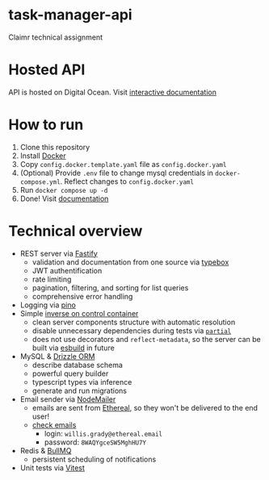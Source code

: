 # task-manager-api
Claimr technical assignment

# Hosted API
API is hosted on Digital Ocean. Visit [interactive documentation](http://146.190.178.107:5000/documentation)

# How to run
1. Clone this repository
2. Install [Docker](https://docs.docker.com/get-docker/)
3. Copy `config.docker.template.yaml` file as `config.docker.yaml`
4. (Optional) Provide `.env` file to change mysql credentials in `docker-compose.yml`. Reflect changes to `config.docker.yaml`
5. Run `docker compose up -d`
6. Done! Visit [documentation](http://localhost:5000/documentation)

# Technical overview
- REST server via [Fastify](https://fastify.dev/)
  - validation and documentation from one source via [typebox](https://github.com/sinclairzx81/typebox)
  - JWT authentification
  - rate limiting
  - pagination, filtering, and sorting for list queries
  - comprehensive error handling
- Logging via [pino](https://getpino.io/)
- Simple [inverse on control container](./src/ioc/index.ts)
  - clean server components structure with automatic resolution
  - disable unnecessary dependencies during tests via [`partial`](./src/ioc/partial.ts)
  - does not use decorators and `reflect-metadata`, so the server can be built via [esbuild](https://esbuild.github.io/) in future
- MySQL & [Drizzle ORM](https://orm.drizzle.team/)
  - describe database schema
  - powerful query builder
  - typescript types via inference
  - generate and run migrations
- Email sender via [NodeMailer](https://nodemailer.com/about/)
  - emails are sent from [Ethereal](https://ethereal.email/), so they won't be delivered to the end user!
  - [check emails](https://ethereal.email/login)
    - login: `willis.grady@ethereal.email`
    - password: `8WAQYgceSW5MghHU7Y`
- Redis & [BullMQ](https://docs.bullmq.io/)
  - persistent scheduling of notifications
- Unit tests via [Vitest](https://vitest.dev/)